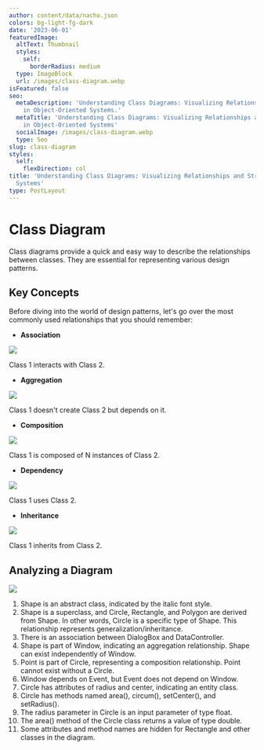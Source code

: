 ```yaml
---
author: content/data/nacho.json
colors: bg-light-fg-dark
date: '2023-06-01'
featuredImage:
  altText: Thumbnail
  styles:
    self:
      borderRadius: medium
  type: ImageBlock
  url: /images/class-diagram.webp
isFeatured: false
seo:
  metaDescription: 'Understanding Class Diagrams: Visualizing Relationships and Structure
    in Object-Oriented Systems.'
  metaTitle: 'Understanding Class Diagrams: Visualizing Relationships and Structure
    in Object-Oriented Systems'
  socialImage: /images/class-diagram.webp
  type: Seo
slug: class-diagram
styles:
  self:
    flexDirection: col
title: 'Understanding Class Diagrams: Visualizing Relationships and Structure in Object-Oriented
  Systems'
type: PostLayout
---
```


# Class Diagram

Class diagrams provide a quick and easy way to describe the relationships between classes. They are essential for representing various design patterns.

## Key Concepts

Before diving into the world of design patterns, let's go over the most commonly used relationships that you should remember:

-   **Association**

![](/images/asossiation.png)

Class 1 interacts with Class 2.

-   **Aggregation**

![](/images/aggregation.png)

Class 1 doesn't create Class 2 but depends on it.

-   **Composition**

![](/images/composition.png)

Class 1 is composed of N instances of Class 2.

-   **Dependency**

![](/images/dependency.png)

Class 1 uses Class 2.

-   **Inheritance**
  
![](/images/inheritance.png)

Class 1 inherits from Class 2.



## Analyzing a Diagram

![](/images/class-diagram.png)

1.  Shape is an abstract class, indicated by the italic font style.
2.  Shape is a superclass, and Circle, Rectangle, and Polygon are derived from Shape. In other words, Circle is a specific type of Shape. This relationship represents generalization/inheritance.
3.  There is an association between DialogBox and DataController.
4.  Shape is part of Window, indicating an aggregation relationship. Shape can exist independently of Window.
5.  Point is part of Circle, representing a composition relationship. Point cannot exist without a Circle.
6.  Window depends on Event, but Event does not depend on Window.
7.  Circle has attributes of radius and center, indicating an entity class.
8.  Circle has methods named area(), circum(), setCenter(), and setRadius().
9.  The radius parameter in Circle is an input parameter of type float.
10.  The area() method of the Circle class returns a value of type double.
11.  Some attributes and method names are hidden for Rectangle and other classes in the diagram.